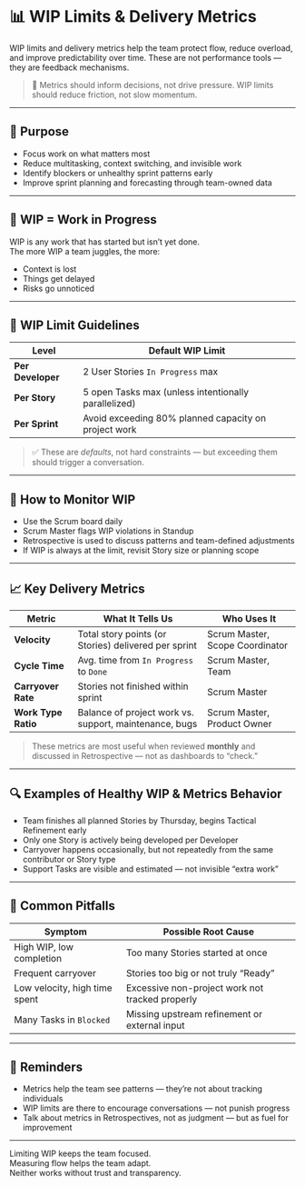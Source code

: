 # 📊 WIP Limits & Delivery Metrics

WIP limits and delivery metrics help the team protect flow, reduce overload, and improve predictability over time. These are not performance tools — they are feedback mechanisms.

> 📌 Metrics should inform decisions, not drive pressure. WIP limits should reduce friction, not slow momentum.

---

## 🎯 Purpose

- Focus work on what matters most
- Reduce multitasking, context switching, and invisible work
- Identify blockers or unhealthy sprint patterns early
- Improve sprint planning and forecasting through team-owned data

---

## 🚧 WIP = Work in Progress

WIP is any work that has started but isn’t yet done.  
The more WIP a team juggles, the more:

- Context is lost
- Things get delayed
- Risks go unnoticed

---

## 🔢 WIP Limit Guidelines

| Level             | Default WIP Limit                                    |
| ----------------- | ---------------------------------------------------- |
| **Per Developer** | 2 User Stories `In Progress` max                     |
| **Per Story**     | 5 open Tasks max (unless intentionally parallelized) |
| **Per Sprint**    | Avoid exceeding 80% planned capacity on project work |

> ✅ These are _defaults_, not hard constraints — but exceeding them should trigger a conversation.

---

## 🔁 How to Monitor WIP

- Use the Scrum board daily
- Scrum Master flags WIP violations in Standup
- Retrospective is used to discuss patterns and team-defined adjustments
- If WIP is always at the limit, revisit Story size or planning scope

---

## 📈 Key Delivery Metrics

| Metric              | What It Tells Us                                       | Who Uses It                     |
| ------------------- | ------------------------------------------------------ | ------------------------------- |
| **Velocity**        | Total story points (or Stories) delivered per sprint   | Scrum Master, Scope Coordinator |
| **Cycle Time**      | Avg. time from `In Progress` to `Done`                 | Scrum Master, Team              |
| **Carryover Rate**  | Stories not finished within sprint                     | Scrum Master                    |
| **Work Type Ratio** | Balance of project work vs. support, maintenance, bugs | Scrum Master, Product Owner     |

> These metrics are most useful when reviewed **monthly** and discussed in Retrospective — not as dashboards to “check.”

---

## 🔍 Examples of Healthy WIP & Metrics Behavior

- Team finishes all planned Stories by Thursday, begins Tactical Refinement early
- Only one Story is actively being developed per Developer
- Carryover happens occasionally, but not repeatedly from the same contributor or Story type
- Support Tasks are visible and estimated — not invisible “extra work”

---

## 🚩 Common Pitfalls

| Symptom                       | Possible Root Cause                             |
| ----------------------------- | ----------------------------------------------- |
| High WIP, low completion      | Too many Stories started at once                |
| Frequent carryover            | Stories too big or not truly “Ready”            |
| Low velocity, high time spent | Excessive non-project work not tracked properly |
| Many Tasks in `Blocked`       | Missing upstream refinement or external input   |

---

## 🧠 Reminders

- Metrics help the team see patterns — they’re not about tracking individuals
- WIP limits are there to encourage conversations — not punish progress
- Talk about metrics in Retrospectives, not as judgment — but as fuel for improvement

---

Limiting WIP keeps the team focused.  
Measuring flow helps the team adapt.  
Neither works without trust and transparency.
